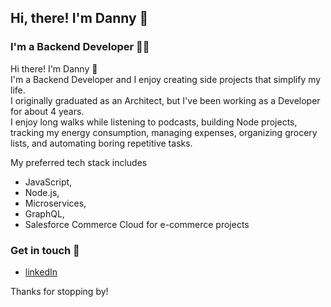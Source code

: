 ## Hi, there! I'm Danny 👋

### I'm a Backend Developer 👩‍💻

Hi there! I'm Danny 👋  
I'm a Backend Developer and I enjoy creating side projects that simplify my life.  
I originally graduated as an Architect, but I've been working as a Developer for about 4 years.  
I enjoy long walks while listening to podcasts, building Node projects, tracking my energy consumption, managing expenses, organizing grocery lists, and automating boring repetitive tasks.

My preferred tech stack includes 
- JavaScript,
- Node.js,
- Microservices,
- GraphQL,
- Salesforce Commerce Cloud for e-commerce projects

### Get in touch 💬

- [linkedIn]

Thanks for stopping by!

[hackyourfuture]: https://www.hackyourfuture.net/
[linkedin]: https://www.linkedin.com/in/danny-osorio-177b51121/
[codepen]: https://codepen.io/danny-osorio

